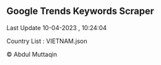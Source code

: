 

## Google Trends Keywords Scraper 
 
Last Update 10-04-2023 , 10:24:04

Country List :
VIETNAM.json



© Abdul Muttaqin 
